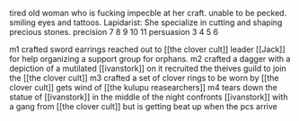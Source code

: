 tired old woman who is fucking impecble at her craft. unable to be pecked. smiling eyes and tattoos. 
Lapidarist: She specialize in cutting and shaping precious stones.
precision 7 8 9 10 11
persuasion 3 4 5 6

m1
	crafted sword earrings
	reached out to [[the clover cult]] leader [[Jack]] for help organizing a support group for orphans.
m2
	crafted a dagger with a depiction of a mutilated [[ivanstork]] on it
	recruited the theives guild to join the [[the clover cult]]
m3
	crafted a set of clover rings to be worn by [[the clover cult]]
	gets wind of [[the kulupu reasearchers]]
m4
	tears down the statue of [[ivanstork]] in the middle of the night
	confronts [[ivanstork]] with a gang from [[the clover cult]] but is getting beat up when the pcs arrive